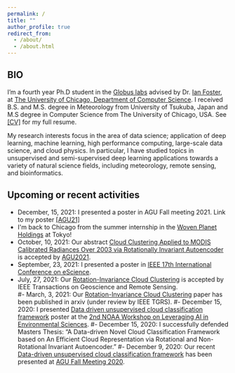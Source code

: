 ```yaml
---
permalink: /
title: ""
author_profile: true
redirect_from: 
  - /about/
  - /about.html
---
```


## BIO
I’m a fourth year Ph.D student in the [Globus labs](https://labs.globus.org/) advised by Dr. [Ian Foster](https://www.anl.gov/profile/ian-t-foster),
at [The University of Chicago, Department of Computer Science](https://www.cs.uchicago.edu/). 
I received B.S. and M.S. degree in Meteorology from University of Tsukuba, Japan 
and M.S degree in Computer Science from The University of Chicago, USA. See [\[CV\]](https://takglobus.github.io/takuyakurihana.github.io/files/cv_takuya_kurihana_latest.pdf) for my full resume. 

My research interests focus in the area of data science; application of deep learning, machine learning, high performance computing, large-scale data science, and cloud physics. 
In particular, I have studied topics in unsupervised and semi-supervised deep learning applications towards a variety of natural science fields, 
including meteorology, remote sensing, and bioinformatics.


## Upcoming or recent activities 
- December, 15, 2021: I presented a poster in AGU Fall meeting 2021. Link to my poster [\[AGU21\]](https://takglobus.github.io/takuyakurihana.github.io/files/poster/A35C-1635-TakuyaKurihana-AGU2021.pdf) 
- I'm back to Chicago from the summer internship in the [Woven Planet Holdings](https://www.woven-planet.global/en/woven-alpha/AMP) at Tokyo! 
- October, 10, 2021: Our abstract [Cloud Clustering Applied to MODIS Calibrated Radiances Over 2003 via Rotationally Invariant Autoencoder](https://agu.confex.com/agu/fm21/meetingapp.cgi/Paper/985693) is accepted by [AGU2021](https://www.agu.org/Fall-Meeting). 
- September, 23, 2021: I presented a poster in [IEEE 17th International Conference on eScience](https://ieeexplore.ieee.org/abstract/document/9582325). 
- July, 27, 2021: Our [Rotation-Invariance Cloud Clustering](https://ieeexplore.ieee.org/document/9497325) is accepted by IEEE Transactions on Geoscience and Remote Sensing.   
#- March, 3, 2021: Our [Rotation-Invariance Cloud Clustering](https://arxiv.org/abs/2103.04885) paper has been published in arxiv (under review by IEEE TGRS).
#- December 15, 2020: I presented [Data driven unsupervised cloud classification framework](https://www.star.nesdis.noaa.gov/star/documents/meetings/2020AI/posters/SessionII/20201215_Kurihana_R1.pdf) poster at the [2nd NOAA Workshop on Leveraging AI in Environmental Sciences](https://www.star.nesdis.noaa.gov/star/meeting_2020AIWorkshop_agenda.php#).
#- December 15, 2020: I successfully defended Masters Thesis: “A Data-driven Novel Cloud Classification Framework based on An Efficient Cloud Representation via Rotational and Non-Rotational Invariant Autoencoder.”
#- December  9, 2020: Our recent [Data-driven unsupervised cloud classification framework](https://agu2020fallmeeting-agu.ipostersessions.com/default.aspx?s=6F-FE-57-B0-35-A0-F1-E1-15-B7-22-81-57-4F-95-82&guestview=true) has been presented at [AGU Fall Meeting 2020](https://www.agu.org/fall-meeting).


